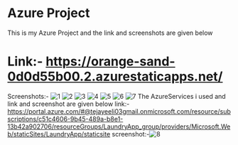 # Azure Project
This is my Azure Project and the link and screenshots are given below
# Link:- https://orange-sand-0d0d55b00.2.azurestaticapps.net/
Screenshots:-
             ![1](https://user-images.githubusercontent.com/114798887/201131432-dc6b3139-0fdf-4c3d-a871-3cb24b19939e.png)
             ![2](https://user-images.githubusercontent.com/114798887/201131585-69bf408f-2694-4cbe-affe-4e9693f50e72.png)
             ![3](https://user-images.githubusercontent.com/114798887/201131652-39e0e034-1dce-442b-baa4-1542cf127498.png)
             ![4](https://user-images.githubusercontent.com/114798887/201131731-d0d10b81-5f6d-4721-b561-1518f1486df5.png)
             ![5](https://user-images.githubusercontent.com/114798887/201130778-bdbed4a5-a823-4552-b9a0-7182921823e7.png)
             ![6](https://user-images.githubusercontent.com/114798887/201131822-f44c31ad-07fe-439a-b5a8-4e8d96766603.png)
             ![7](https://user-images.githubusercontent.com/114798887/201131116-65082b51-7c6c-4498-afff-4e538ed77d1b.png)
The AzureServices i used and link and screenshot are given below
link:-https://portal.azure.com/#@tejayeeli03gmail.onmicrosoft.com/resource/subscriptions/c51c4606-9b45-489a-b8e1-13b42a902706/resourceGroups/LaundryApp_group/providers/Microsoft.Web/staticSites/LaundryApp/staticsite
screenshot:-![8](https://user-images.githubusercontent.com/114798887/201129622-368a2031-439e-4abe-bc0b-2d73633ec2f9.png)
 

